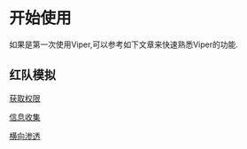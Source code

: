 # 开始使用

如果是第一次使用Viper,可以参考如下文章来快速熟悉Viper的功能.

## 红队模拟

[获取权限](../training/first_session)

[信息收集](../training/information_collection)

[横向渗透](../training/lateral_movement)
